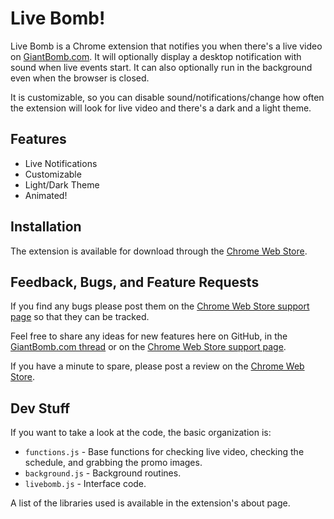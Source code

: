 # Live Bomb!
Live Bomb is a Chrome extension  that notifies you when there's a live video on [GiantBomb.com](http://www.giantbomb.com). It will optionally display a desktop notification with sound when live events start. It can also optionally run in the background even when the browser is closed.

It is customizable, so you can disable sound/notifications/change how often the extension will look for live video and there's a dark and a light theme.

## Features
* Live Notifications
* Customizable
* Light/Dark Theme
* Animated!

## Installation

The extension is available for download through the [Chrome Web Store](https://chrome.google.com/webstore/detail/live-bomb/foadpaalpoealldkplclbhbebjmpaild).

## Feedback, Bugs, and Feature Requests

If you find any bugs please post them on the [Chrome Web Store support page](https://chrome.google.com/webstore/support/foadpaalpoealldkplclbhbebjmpaild?hl=en&gl=US#bug) so that they can be tracked.

Feel free to share any ideas for new features here on GitHub, in the [GiantBomb.com thread](http://www.giantbomb.com/forums/general-discussion-30/chrome-extension-live-bomb-live-video-notifier-1474042/) or on the [Chrome Web Store support page](https://chrome.google.com/webstore/support/foadpaalpoealldkplclbhbebjmpaild?hl=en&gl=US#bug).

If you have a minute to spare, please post a review on the [Chrome Web Store](https://chrome.google.com/webstore/detail/live-bomb/foadpaalpoealldkplclbhbebjmpaild).

## Dev Stuff

If you want to take a look at the code, the basic organization is:

* `functions.js` - Base functions for checking live video, checking the schedule, and grabbing the promo images.
* `background.js` - Background routines.
* `livebomb.js` - Interface code.

A list of the libraries used is available in the extension's about page.


